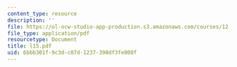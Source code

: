 ```yaml
---
content_type: resource
description: ''
file: https://ol-ocw-studio-app-production.s3.amazonaws.com/courses/12-109-petrology-fall-2005/6bbb301f9c3dc07d1237390df3fe008f_l15.pdf
file_type: application/pdf
resourcetype: Document
title: l15.pdf
uid: 6bbb301f-9c3d-c07d-1237-390df3fe008f
---
```

